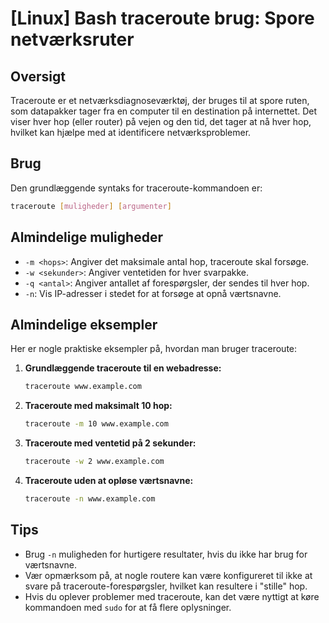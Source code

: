 # [Linux] Bash traceroute brug: Spore netværksruter

## Oversigt
Traceroute er et netværksdiagnoseværktøj, der bruges til at spore ruten, som datapakker tager fra en computer til en destination på internettet. Det viser hver hop (eller router) på vejen og den tid, det tager at nå hver hop, hvilket kan hjælpe med at identificere netværksproblemer.

## Brug
Den grundlæggende syntaks for traceroute-kommandoen er:

```bash
traceroute [muligheder] [argumenter]
```

## Almindelige muligheder
- `-m <hops>`: Angiver det maksimale antal hop, traceroute skal forsøge.
- `-w <sekunder>`: Angiver ventetiden for hver svarpakke.
- `-q <antal>`: Angiver antallet af forespørgsler, der sendes til hver hop.
- `-n`: Vis IP-adresser i stedet for at forsøge at opnå værtsnavne.

## Almindelige eksempler
Her er nogle praktiske eksempler på, hvordan man bruger traceroute:

1. **Grundlæggende traceroute til en webadresse:**
   ```bash
   traceroute www.example.com
   ```

2. **Traceroute med maksimalt 10 hop:**
   ```bash
   traceroute -m 10 www.example.com
   ```

3. **Traceroute med ventetid på 2 sekunder:**
   ```bash
   traceroute -w 2 www.example.com
   ```

4. **Traceroute uden at opløse værtsnavne:**
   ```bash
   traceroute -n www.example.com
   ```

## Tips
- Brug `-n` muligheden for hurtigere resultater, hvis du ikke har brug for værtsnavne.
- Vær opmærksom på, at nogle routere kan være konfigureret til ikke at svare på traceroute-forespørgsler, hvilket kan resultere i "stille" hop.
- Hvis du oplever problemer med traceroute, kan det være nyttigt at køre kommandoen med `sudo` for at få flere oplysninger.
